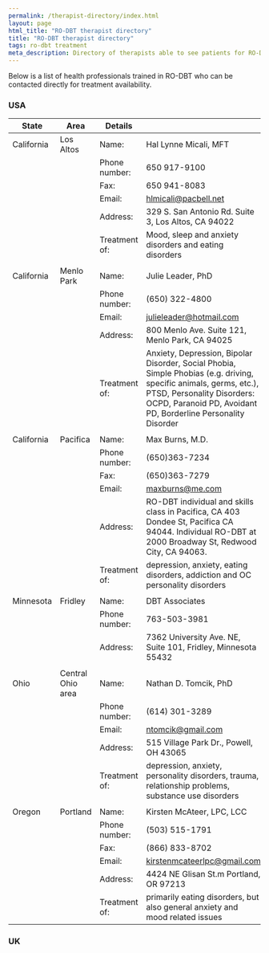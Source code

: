 ```yaml
---
permalink: /therapist-directory/index.html
layout: page
html_title: "RO-DBT therapist directory"
title: "RO-DBT therapist directory"
tags: ro-dbt treatment
meta_description: Directory of therapists able to see patients for RO-DBT.
---
```


Below is a list of health professionals trained in RO-DBT who can be contacted directly for treatment availability.

### USA
| State      	| Area              	| Details       	|                                                                                                                                                                                                                      	|
|------------	|-------------------	|---------------	|----------------------------------------------------------------------------------------------------------------------------------------------------------------------------------------------------------------------	|
| California 	| Los Altos         	| Name:         	| Hal Lynne Micali, MFT                                                                                                                                                                                                	|
|            	|                   	| Phone number: 	| 650 917-9100                                                                                                                                                                                                         	|
|            	|                   	| Fax:          	| 650 941-8083                                                                                                                                                                                                         	|
|            	|                   	| Email:        	| hlmicali@pacbell.net                                                                                                                                                                                                 	|
|            	|                   	| Address:      	|  329 S. San Antonio Rd. Suite 3,   Los Altos, CA 94022                                                                                                                                                               	|
|            	|                   	| Treatment of: 	| Mood, sleep and anxiety disorders and eating disorders                                                                                                                                                               	|
|            	|                   	|               	|                                                                                                                                                                                                                      	|
| California 	| Menlo Park        	| Name:         	| Julie Leader, PhD                                                                                                                                                                                                    	|
|            	|                   	| Phone number: 	| (650) 322-4800                                                                                                                                                                                                       	|
|            	|                   	| Email:        	| julieleader@hotmail.com                                                                                                                                                                                              	|
|            	|                   	| Address:      	| 800 Menlo Ave. Suite 121, Menlo Park, CA    94025                                                                                                                                                                    	|
|            	|                   	| Treatment of: 	| Anxiety, Depression, Bipolar Disorder, Social Phobia, Simple Phobias   (e.g. driving, specific animals, germs, etc.), PTSD, Personality Disorders:   OCPD, Paranoid PD, Avoidant PD, Borderline Personality Disorder 	|
|            	|                   	|               	|                                                                                                                                                                                                                      	|
| California 	| Pacifica          	| Name:         	| Max Burns, M.D.                                                                                                                                                                                                      	|
|            	|                   	| Phone number: 	| (650)363-7234                                                                                                                                                                                                        	|
|            	|                   	| Fax:          	| (650)363-7279                                                                                                                                                                                                        	|
|            	|                   	| Email:        	| maxburns@me.com                                                                                                                                                                                                      	|
|            	|                   	| Address:      	| RO-DBT individual and skills class in   Pacifica, CA  403 Dondee St, Pacifica CA 94044.  Individual RO-DBT   at 2000 Broadway St, Redwood City, CA 94063.                                                            	|
|            	|                   	| Treatment of: 	| depression, anxiety, eating disorders,   addiction and OC personality disorders                                                                                                                                      	|
|            	|                   	|               	|                                                                                                                                                                                                                      	|
| Minnesota  	| Fridley           	| Name:         	| DBT Associates                                                                                                                                                                                                       	|
|            	|                   	| Phone number: 	| 763-503-3981                                                                                                                                                                                                         	|
|            	|                   	| Address:      	| 7362 University Ave. NE, Suite 101, Fridley,   Minnesota  55432                                                                                                                                                      	|
|            	|                   	|               	|                                                                                                                                                                                                                      	|
| Ohio       	| Central Ohio area 	| Name:         	| Nathan D. Tomcik, PhD                                                                                                                                                                                                	|
|            	|                   	| Phone number: 	| (614) 301-3289                                                                                                                                                                                                       	|
|            	|                   	| Email:        	| ntomcik@gmail.com                                                                                                                                                                                                    	|
|            	|                   	| Address:      	|    515   Village Park Dr., Powell, OH 43065                                                                                                                                                                          	|
|            	|                   	| Treatment of: 	| depression, anxiety, personality disorders,   trauma, relationship problems, substance use disorders                                                                                                                 	|
|            	|                   	|               	|                                                                                                                                                                                                                      	|
| Oregon     	| Portland          	| Name:         	| Kirsten McAteer, LPC, LCC                                                                                                                                                                                            	|
|            	|                   	| Phone number: 	| (503) 515-1791                                                                                                                                                                                                       	|
|            	|                   	| Fax:          	| (866) 833-8702                                                                                                                                                                                                       	|
|            	|                   	| Email:        	| kirstenmcateerlpc@gmail.com                                                                                                                                                                                          	|
|            	|                   	| Address:      	| 4424 NE Glisan St.m Portland, OR    97213                                                                                                                                                                            	|
|            	|                   	| Treatment of: 	| primarily eating disorders, but also general   anxiety and mood related issues                                                                                                                                       	|

### UK


